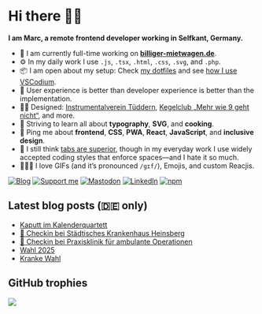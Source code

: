 # Hi there 👋🏼

**I am Marc, a remote frontend developer working in Selfkant, Germany.**

* 🏢 I am currently full-time working on **[billiger-mietwagen.de](https://www.billiger-mietwagen.de/)**.
* ⚙️ In my daily work I use `.js`, `.tsx`, `.html`, `.css`, `.svg`, and `.php`.
* 📦 I am open about my setup: Check [my dotfiles](https://github.com/mrcgrtz/dotfiles) and see [how I use VSCodium](https://howivscode.com/mrcgrtz).
* 👤 User experience is better than developer experience is better than the implementation.
* 💅🏼 Designed: [Instrumentalverein Tüddern](https://instrumentalverein-tueddern.de/), [Kegelclub „Mehr wie 9 geht nicht“](https://kegelclub-tüddern.de/), and more.
* 🌱 Striving to learn all about **typography**, **SVG**, and **cooking**.
* 💬 Ping me about **frontend**, **CSS**, **PWA**, **React**, **JavaScript**, and **inclusive design**.
* 🧠 I still think [tabs are superior](https://lea.verou.me/blog/2012/01/why-tabs-are-clearly-superior/), though in my everyday work I use widely accepted coding styles that enforce spaces—and I hate it so much.
* 👨🏼‍🎨 I love GIFs (and it’s pronounced `/ɡɪf/`), Emojis, and custom Reacjis.

[![Blog](https://img.shields.io/badge/blog-c71585?style=for-the-badge&logo=wordpress&logoColor=white)](https://marcgoertz.de/)
[![Support me](https://img.shields.io/badge/Buy%20me%20a%20coffee-FF5E5B?style=for-the-badge&logo=ko-fi&logoColor=white)](https://ko-fi.com/mrcgrtz)
[![Mastodon](https://img.shields.io/badge/mastodon-6364FF?style=for-the-badge&logo=mastodon&logoColor=white)](https://mastodon.social/@mrcgrtz)
[![LinkedIn](https://img.shields.io/badge/linkedin-0A66C2?style=for-the-badge&logo=linkedin&logoColor=white)](https://www.linkedin.com/in/mrcgrtz/)
[![npm](https://img.shields.io/badge/npm-CB3837?style=for-the-badge&logo=npm&logoColor=white)](https://www.npmjs.com/~dreamseer)

## Latest blog posts (🇩🇪 only)

<!-- POST-LIST:START -->
- [Kaputt im Kalenderquartett](https://marcgoertz.de/2025/kaputt-im-kalenderquartett)
- [📍 Checkin bei Städtisches Krankenhaus Heinsberg](https://marcgoertz.de/2025/4295)
- [📍 Checkin bei Praxisklinik für ambulante Operationen](https://marcgoertz.de/2025/4292)
- [Wahl 2025](https://marcgoertz.de/2025/wahl-2025)
- [Kranke Wahl](https://marcgoertz.de/2025/kranke-wahl)
<!-- POST-LIST:END -->

## GitHub trophies

![](https://github-profile-trophy.vercel.app/?username=mrcgrtz&no-frame=true&theme=dracula&margin-w=4&margin-h=4)
